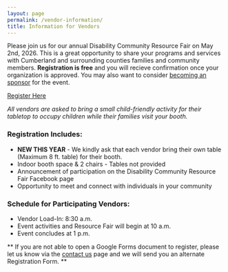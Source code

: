 ```yaml
---
layout: page
permalink: /vendor-information/
title: Information for Vendors
---
```


 Please join us for our annual Disability Community Resource Fair on May 2nd, 2026. This is a great opportunity to share your programs and services with Cumberland and surrounding counties families and community members. <b>Registration is free</b> and you will recieve confirmation once your organization is approved. You may also want to consider [becoming an sponsor](/sponsor-information) for the event.

<div class="vendor-buttons btn-toolbar justify-content-center my-3">
  <a href="https://forms.gle/uH2QFZQwvccxvC2r8" class="btn btn-primary">Register Here</a>
</div>

 <p><em>All vendors are asked to bring a small child-friendly activity for their tabletop to occupy children while their families visit your booth. </em></p>

### Registration Includes:
- <b>NEW THIS YEAR</b> - We kindly ask that each vendor bring their own table (Maximum 8 ft. table) for their booth. 
- Indoor booth space & 2 chairs - Tables not provided
- Announcement of participation on the Disability Community Resource Fair Facebook page
- Opportunity to meet and connect with individuals in your community

### Schedule for Participating Vendors:
- Vendor Load-In: 8:30 a.m.
- Event activities and Resource Fair will begin at 10 a.m.
- Event concludes at 1 p.m.

\*\* If you are not able to open a Google Forms document to register, please let us know via the [contact us](/contact-us) page and we will send you an alternate Registration Form. \*\*
